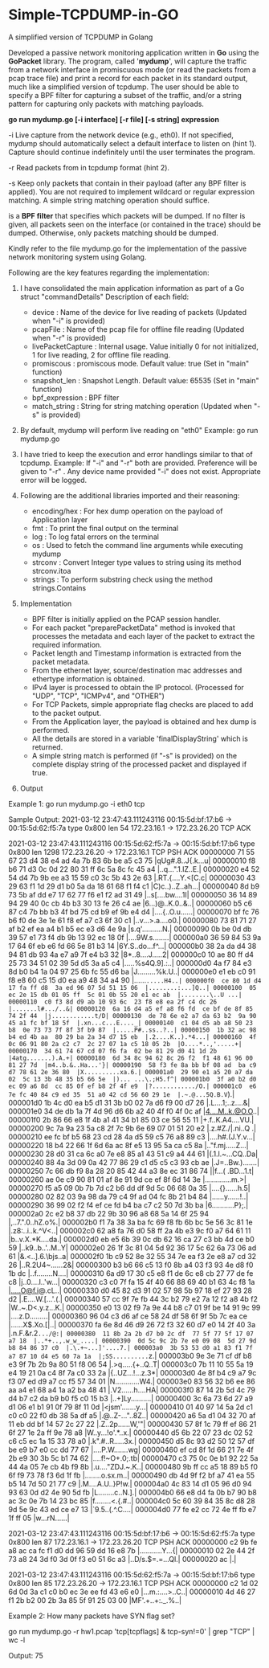 # Simple-TCPDUMP-in-GO
A simplified version of TCPDUMP in Golang

Developed a passive network monitoring application
written in **Go** using the **GoPacket** library. The program, called '**mydump**', will
capture the traffic from a network interface in promiscuous mode (or read the
packets from a pcap trace file) and print a record for each packet in its
standard output, much like a simplified version of tcpdump. The user should be
able to specify a BPF filter for capturing a subset of the traffic, and/or a
string pattern for capturing only packets with matching payloads.

**go run mydump.go [-i interface] [-r file] [-s string] expression**

-i  Live capture from the network device <interface> (e.g., eth0). If not
    specified, mydump should automatically select a default interface to
    listen on (hint 1). Capture should continue indefinitely until the user
    terminates the program.

-r  Read packets from <file> in tcpdump format (hint 2).

-s  Keep only packets that contain <string> in their payload (after any BPF
    filter is applied). You are not required to implement wildcard or regular
    expression matching. A simple string matching operation should suffice.

<expression> is a **BPF filter** that specifies which packets will be dumped. If
no filter is given, all packets seen on the interface (or contained in the
trace) should be dumped. Otherwise, only packets matching <expression> should
be dumped.
  
  
  
Kindly refer to the file mydump.go for the implementation of the passive network monitoring system
using Golang.

Following are the key features regarding the implementation:

1. I have consolidated the main application information as part of a Go struct "commandDetails"
    Description of each field:
     - device : Name of the device for live reading of packets (Updated when "-i" is provided)
     - pcapFile : Name of the pcap file for offline file reading (Updated when "-r" is provided)
     - livePacketCapture : Internal usage. Value initially 0 for not initialized, 1 for live reading,
                            2 for offline file reading.
     - promiscous : promiscous mode. Default value: true (Set in "main" function)
     - snapshot_len : Snapshot Length. Default value: 65535 (Set in "main" function)
     - bpf_expression : BPF filter
     - match_string : String for string matching operation (Updated when "-s" is provided)


2. By default, mydump will perform live reading on "eth0"
    Example: go run mydump.go


3. I have tried to keep the execution and error handlings similar to that of tcpdump.
    Example: If "-i" and "-r" both are provided. Preference will be given to "-r" .
             Any device name provided "-i" does not exist. Appropriate error will be logged.


4. Following are the additional libraries imported and their reasoning:
    - encoding/hex : For hex dump operation on the payload of Application layer
    - fmt : To print the final output on the terminal
    - log : To log fatal errors on the terminal
    - os : Used to fetch the command line arguments while executing mydump
    - strconv : Convert Integer type values to string using its method strconv.itoa 
    - strings : To perform substring check using the method strings.Contains

5. Implementation
    - BPF filter is initially applied on the PCAP session handler.
    - For each packet "preparePacketData" method is invoked that processes the metadata 
        and each layer of the packet to extract the required information.
    - Packet length and Timestamp information is extracted from the packet metadata.
    - From the ethernet layer, source/destination mac addresses and ethertype information is obtained.
    - IPv4 layer is processed to obtain the IP protocol. (Processed for "UDP", "TCP", "ICMPv4", and 
        "OTHER") 
    - For TCP Packets, simple appropriate flag checks are placed to add to the packet output.
    - From the Application layer, the payload is obtained and hex dump is performed.
    - All the details are stored in a variable 'finalDisplayString' which is returned.
    - A simple string match is performed (if "-s" is provided) on the complete display string of
        the processed packet and displayed if true.


6. Output 

Example 1: go run mydump.go -i eth0 tcp

Sample Output:
2021-03-12 23:47:43.111243116 00:15:5d:bf:17:b6 -> 00:15:5d:62:f5:7a type 0x800 len 54 
172.23.16.1 -> 172.23.26.20 TCP ACK

2021-03-12 23:47:43.111243116 00:15:5d:62:f5:7a -> 00:15:5d:bf:17:b6 type 0x800 len 1298 
172.23.26.20 -> 172.23.16.1 TCP PSH ACK
00000000  71 55 67 23 d4 38 e4 ad  4a 7b 83 6b be a5 c3 75  |qUg#.8..J{.k...u|
00000010  f8 b6 71 d3 0c 0d 22 80  31 ff 6c 5a 8c fc 45 a4  |..q...".1.lZ..E.|
00000020  e4 52 54 d4 7b 9b ee a3  15 59 c0 3c 5b 43 2e 63  |.RT.{....Y.<[C.c|
00000030  43 29 63 f1 1d 29 d1 b0  5a da 18 61 68 f1 f4 c1  |C)c..)..Z..ah...|
00000040  8d b9 73 5b af dd e7 17  62 77 f6 e1 f2 ad 31 49  |..s[....bw....1I|
00000050  36 14 89 94 29 40 0c cb  4b b3 30 13 fe 26 c4 ae  |6...)@..K.0..&..|
00000060  b5 c6 87 c4 7b bb b3 4f  bd 75 cd b9 ef 9b e4 d4  |....{..O.u......|
00000070  bf fc 76 b6 f0 de 3e 1e  61 f8 ef a7 c3 6f 30 c1  |..v...>.a....o0.|
00000080  73 81 71 27 af b2 ef ea  a4 b1 b5 ec e3 d6 4e 9a  |s.q'..........N.|
00000090  0b be 0d db 39 57 e1 73  f4 db 9b 13 92 ec 18 0f  |....9W.s........|
000000a0  36 59 84 53 9a 17 64 6f  eb e6 fd 66 5e 81 b3 14  |6Y.S..do...f^...|
000000b0  38 2a da d4 38 94 81 db  93 4a e7 a9 7f e4 b3 32  |8*..8....J.....2|
000000c0  10 ae 80 ff d4 25 73 34  51 02 39 5d d5 3a a5 c4  |.....%s4Q.9].:..|
000000d0  4a f7 84 e3 8d b0 b4 1a  04 97 25 6b fc 55 d6 ba  |J.........%k.U..|
000000e0  e1 eb c0 91 f8 e8 60 c5  15 d0 ea a9 48 34 a4 90  |......`.....H4..|
000000f0  ce 80 1d d4 17 fa ff d8  3a ed 96 07 5d 51 15 06  |........:...]Q..|
00000100  05 ec 2e 15 db 01 05 ff  5c 01 0b 55 20 e1 ec ab  |........\..U ...|
00000110  c0 f3 8d d9 ab 10 93 6c  23 f8 e8 ea 2f c4 dc 26  |.......l#.../..&|
00000120  6a 16 d4 a5 ef a8 f6 fd  ce bf de 8f 85 74 2f 44  |j............t/D|
00000130  de 78 6e e2 a7 da 63 b2  9a 90 45 a1 fc bf 18 5f  |.xn...c...E...._|
00000140  c1 04 d5 ab a8 50 23 b8  0e 73 73 7f 8f 3f b9 87  |.....P#..ss..?..|
00000150  1b 32 ac 98 b4 ed 4b aa  80 29 ba 2a 34 d7 15 eb  |.2....K..).*4...|
00000160  4f 0c 06 91 80 2a c2 c7  2c 27 07 1a c5 18 05 2b  |O....*..,'.....+|
00000170  34 61 74 67 cd 07 f6 fa  02 be 81 29 d0 41 1d 2b  |4atg.......).A.+|
00000180  6d 34 8c 94 62 8c 26 f2  f1 48 61 96 00 81 27 7d  |m4..b.&..Ha...'}|
00000190  58 f3 fe 8a bb bf 08 ad  ba c9 d7 78 61 2e 36 80  |X..........xa.6.|
000001a0  29 90 e1 a5 20 a7 da 02  5c 13 3b 48 35 b5 66 5e  |)... ...\.;H5.f^|
000001b0  3f a0 b2 d0 ec 09 a6 8d  cc 85 0f ef b8 2f 4f e9  |?............/O.|
000001c0  e6 7e fc 40 84 c9 ed 35  51 a0 42 cd 56 60 29 1e  |.~.@...5Q.B.V`).|
000001d0  1b 4c d0 ea b5 d1 31 3b  b0 02 7a d6 f9 00 d7 26  |.L....1;..z....&|
000001e0  34 de db 1a 7f 4d 96 d6  6b a2 40 4f f0 4f 0c af  |4....M..k.@O.O..|
000001f0  2b 86 66 e8 1f 4b a1 41  34 b1 85 03 ce 56 55 11  |+.f..K.A4....VU.|
00000200  9c 7a 9a 23 5a c8 2f 7c  9b 6e 69 07 01 51 20 e2  |.z.#Z./|.ni..Q .|
00000210  ee fc bf b5 68 23 cd 28  4a d5 59 c5 76 a8 89 c3  |....h#.(J.Y.v...|
00000220  18 b4 22 66 1f 6d 6a ac  8f e5 13 95 5a ca c5 8a  |.."f.mj.....Z...|
00000230  28 d0 31 ca 6c a0 7e e8  85 a1 43 51 c9 a4 44 61  |(.1.l.~...CQ..Da|
00000240  88 4a 3d 09 0a 42 77 86  29 c1 d5 c5 c3 93 cb ae  |.J=..Bw.).......|
00000250  7c 66 db f9 8a 28 20 85  42 44 a3 8e ec 31 86 74  ||f...( .BD...1.t|
00000260  ae 0e c9 90 81 01 af 8e  91 9d ce ef 8f 6d 14 3e  |.............m.>|
00000270  f5 a5 09 0b 7b 7d c2 b6  dd df 9d 5c 06 68 0a 35  |....{}.....\.h.5|
00000280  02 82 03 9a 98 da 79 c4  9f ad 04 fc 8b 21 b4 84  |......y......!..|
00000290  36 99 02 f2 f4 ef ce fd  b4 ba c7 c2 50 7d 3b ba  |6...........P};.|
000002a0  2c e2 b8 37 db 22 9b 30  96 a8 68 5a 14 6f 25 94  |,..7.".0..hZ.o%.|
000002b0  f1 7a 38 3a ba fc 69 f8  fb 6b bc 5e 56 3c 81 1e  |.z8:..i..k.^V<..|
000002c0  62 a8 fa 76 d0 58 ff 2a  4b e3 9c f0 a7 64 61 11  |b..v.X.*K....da.|
000002d0  eb e5 6b 39 0c db 62 16  ca 27 c3 bb 4d ce b0 59  |..k9..b..'..M..Y|
000002e0  26 1f 3c 81 04 5d 92 36  17 5c 62 6a 73 06 ad 61  |&.<..].6.\bjs..a|
000002f0  1b c9 52 8e 32 55 34 7e  ea f3 2e e8 a7 cd 32 26  |..R.2U4~......2&|
00000300  b3 b6 66 c5 13 f0 8b a4  03 f3 93 4e d8 f0 1b dc  |..f........N....|
00000310  6a d9 17 30 c5 e8 f1 de  6c e8 cb 27 77 de fe c8  |j..0....l..'w...|
00000320  c3 c0 7f fa 15 4f 40 66  88 69 40 b1 63 4c f8 1a  |.....O@f.i@.cL..|
00000330  d0 45 82 d3 91 02 57 98  5b 97 18 ef 27 93 28 d2  |.E....W.[...'.(.|
00000340  57 cc 9f 7e fb 44 3c b2  79 e2 7a 12 f2 a8 4b f2  |W..~.D<.y.z...K.|
00000350  e0 13 02 f9 7a 9e 44 b8  c7 01 9f be 14 91 9c 99  |....z.D.........|
00000360  96 04 c3 d6 af ce 58 24  df 58 6f 9f 5b 7c ea ce  |......X$.Xo.[|..|
00000370  fa 6e 8d 46 d9 26 72 f3  32 60 d7 e0 14 2f 40 3a  |.n.F.&r.2`.../@:|
00000380  11 8b 2a 2b d7 b0 2c df  77 5f 77 5f 17 07 a7 18  |..*+..,.w_w_....|
00000390  0d 5c 9c 2b 7e e0 09 08  5d 27 9d b8 84 86 37 c0  |.\.+~...]'....7.|
000003a0  3b 53 53 d0 a1 83 f1 7f  a7 87 10 d4 e5 60 7a 1a  |;SS..........`z.|
000003b0  9e 3e 71 cf df b8 e3 9f  7b 2b 9a 80 51 f8 06 54  |.>q.....{+..Q..T|
000003c0  7b 11 10 55 5a 19 e4 19  21 0a c4 8f 7a c0 33 2a  |{..UZ...!...z.3*|
000003d0  4e 8f b4 c9 a7 9c f3 07  ed d9 a7 cc f5 57 34 01  |N............W4.|
000003e0  83 56 32 b6 ee 86 aa a4  e1 68 a4 1a a2 ba 48 41  |.V2......h....HA|
000003f0  87 14 2b 5d 4c 79 d4 b7  c2 da b9 b0 f5 c0 15 b3  |..+]Ly..........|
00000400  3c 6a 73 6d 27 a9 d1 06  e1 b1 91 0f 79 8f 11 0d  |<jsm'.......y...|
00000410  01 40 97 14 5a 2d c1 c0  c0 22 f0 db 38 5a df a5  |.@..Z-..."..8Z..|
00000420  a6 5a d1 04 32 70 af 11  eb dd bf 14 57 2c 27 22  |.Z..2p......W,'"|
00000430  57 8f 1c 79 ff ef 86 21  6f 27 1e 2a ff 9e 78 a8  |W..y...!o'.*..x.|
00000440  d5 6b 22 07 23 dc 02 52  c6 c5 ec 1a 15 33 78 a0  |.k".#..R.....3x.|
00000450  d5 8c 93 d2 50 12 57 df  be e9 b7 e0 cc dd 77 67  |....P.W.......wg|
00000460  ef cd 8f 1d 66 21 7e 4f  2b e9 30 3b 5c b1 74 62  |....f!~O+.0;\.tb|
00000470  c3 75 0c 0e b1 92 22 5a  44 4a 05 7e cb 4b f9 8b  |.u...."ZDJ.~.K..|
00000480  9b ff cc a5 18 89 b5 f0  6f f9 73 78 f3 6d 1f fb  |........o.sx.m..|
00000490  db 4d 9f f2 bf a7 41 ea  55 b5 14 7d 50 21 77 c9  |.M....A.U..}P!w.|
000004a0  4c 83 14 d1 05 96 d0 94  93 63 0d d2 4e 90 5d fb  |L........c..N.].|
000004b0  66 e8 d4 fa 0b b7 90 b8  ac 3c 0e 7b 14 23 bc 85  |f........<.{.#..|
000004c0  5c 60 39 84 35 8c d8 28  9d 5e 9c 43 ed ce e7 13  |\`9.5..(.^.C....|
000004d0  77 fe e2 cc 72 4e ff fb  e7 1f ff 05              |w...rN......|

2021-03-12 23:47:43.111243116 00:15:5d:bf:17:b6 -> 00:15:5d:62:f5:7a type 0x800 len 87 
172.23.16.1 -> 172.23.26.20 TCP PSH ACK
00000000  c2 9b fe a8 ac ca fc f1  d0 dd 96 59 dd 16 e8 7b  |...........Y...{|
00000010  02 2e 44 2f 73 a8 24 3d  f0 3d 0f f3 e0 51 6c a3  |..D/s.$=.=...Ql.|
00000020  ac                                                |.|

2021-03-12 23:47:43.111243116 00:15:5d:62:f5:7a -> 00:15:5d:bf:17:b6 type 0x800 len 85 
172.23.26.20 -> 172.23.16.1 TCP PSH ACK
00000000  c2 1d 02 6d 0d 3a c1 c0  b0 ec 3e ee fd 43 e6 e0  |...m.:....>..C..|
00000010  4d 46 27 f1 2b b2 00 2b  3a 85 5f 91 25 03 00     |MF'.+..+:._.%..|




Example 2: How many packets have SYN flag set?

go run mydump.go -r hw1.pcap 'tcp[tcpflags] & tcp-syn!=0' | grep "TCP" | wc -l

Output: 75
